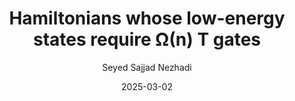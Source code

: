 ---
layout: post
title:  "Hamiltonians whose low-energy states require Ω(n) T gates"
date:   2025-03-02
image: /images/r2.jpg
categories: research
author: "Seyed Sajjad Nezhadi"
authors: "Nolan Coble, Matthew Coudron, Jon Nelson, <strong>Seyed Sajjad Nezhadi</strong>"
venue: "In Submission, "
arxiv: https://arxiv.org/abs/2310.01347
---